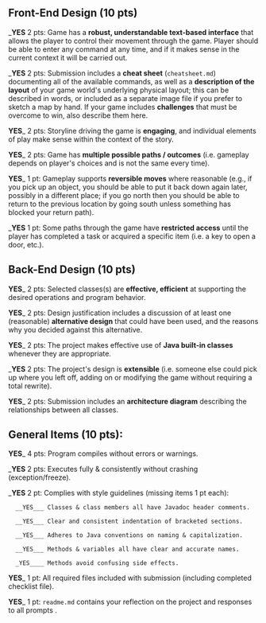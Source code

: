 ## Front-End Design (10 pts)

___YES__ 2 pts: Game has a **robust, understandable text-based interface** that allows the player to control their movement through the game.  Player should be able to enter any command at any time, and if it makes sense in the current context it will be carried out.

___YES__ 2 pts: Submission includes a **cheat sheet** (`cheatsheet.md`) documenting all of the available commands, as well as a **description of the layout** of your game world's underlying physical layout; this can be described in words, or included as a separate image file if you prefer to sketch a map by hand.  If your game includes **challenges** that must be overcome to win, also describe them here.

__YES___ 2 pts: Storyline driving the game is **engaging**, and individual elements of play make sense within the context of the story.

__YES___ 2 pts: Game has **multiple possible paths / outcomes** (i.e. gameplay depends on player's choices and is not the same every time).

__YES___ 1 pt: Gameplay supports **reversible moves** where reasonable (e.g., if you pick up an object, you should be able to put it back down again later, possibly in a different place; if you go north then you should be able to return to the previous location by going south unless something has blocked your return path).

___YES__ 1 pt: Some paths through the game have **restricted access** until the player has completed a task or acquired a specific item (i.e. a key to open a door, etc.).


## Back-End Design (10 pts)

__YES___ 2 pts: Selected classes(s) are **effective, efficient** at supporting the desired operations and program behavior.

__YES___ 2 pts: Design justification includes a discussion of at least one (reasonable) **alternative design** that could have been used, and the reasons why you decided against this alternative.

__YES___ 2 pts: The project makes effective use of **Java built-in classes** whenever they are appropriate.

___YES__ 2 pts: The project's design is **extensible** (i.e. someone else could pick up where you left off, adding on or modifying the game without requiring a total rewrite).

__YES___ 2 pts: Submission includes an **architecture diagram** describing the relationships between all classes.


## General Items (10 pts):
__YES___ 4 pts: Program compiles without errors or warnings.

___YES__ 2 pts: Executes fully & consistently without crashing (exception/freeze).

___YES__ 2 pt: Complies with style guidelines (missing items 1 pt each):

      __YES___ Classes & class members all have Javadoc header comments.

      __YES___ Clear and consistent indentation of bracketed sections.

      __YES___ Adheres to Java conventions on naming & capitalization.

      __YES___ Methods & variables all have clear and accurate names.

      _YES____ Methods avoid confusing side effects.

__YES___ 1 pt: All required files included with submission (including completed checklist file).

__YES___ 1 pt: `readme.md` contains your reflection on the project and responses to all prompts .
